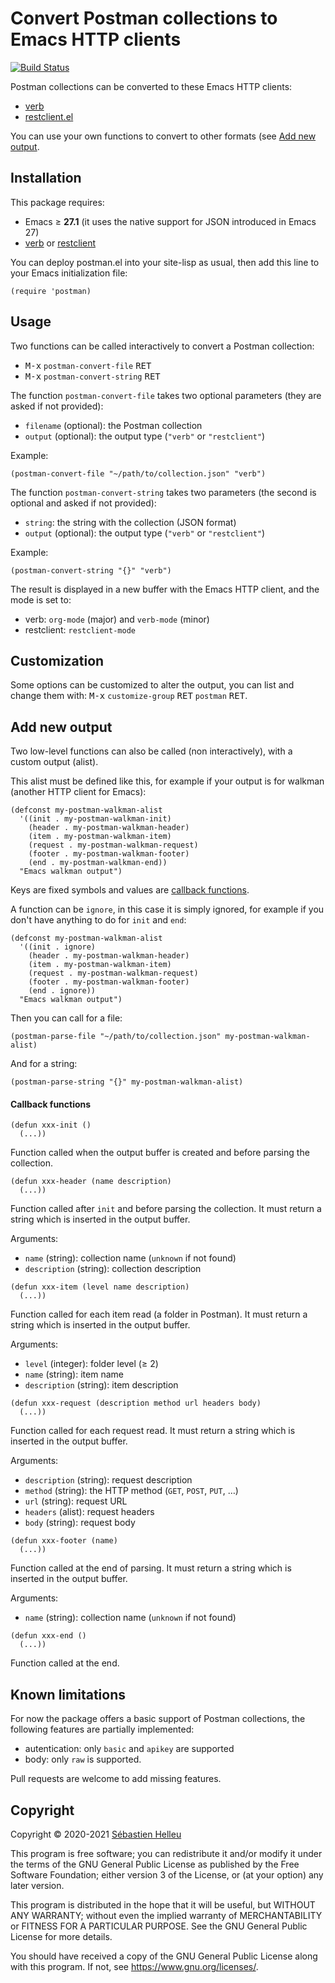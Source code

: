 # Convert Postman collections to Emacs HTTP clients

[![Build Status](https://github.com/flashcode/postman-to-emacs/workflows/CI/badge.svg)](https://github.com/flashcode/postman-to-emacs/actions?query=workflow%3A%22CI%22)

Postman collections can be converted to these Emacs HTTP clients:

- [verb](https://github.com/federicotdn/verb)
- [restclient.el](https://github.com/pashky/restclient.el)

You can use your own functions to convert to other formats (see [Add new output](#add-new-output).

## Installation

This package requires:

- Emacs ≥ **27.1** (it uses the native support for JSON introduced in Emacs 27)
- [verb](https://github.com/federicotdn/verb) or [restclient](https://github.com/pashky/restclient.el)

You can deploy postman.el into your site-lisp as usual, then add this line to your Emacs initialization file:

```elisp
(require 'postman)
```

## Usage

Two functions can be called interactively to convert a Postman collection:

- <kbd>M-x</kbd> `postman-convert-file` <kbd>RET</kbd>
- <kbd>M-x</kbd> `postman-convert-string` <kbd>RET</kbd>

The function `postman-convert-file` takes two optional parameters (they are asked if not provided):

- `filename` (optional): the Postman collection
- `output` (optional): the output type (`"verb"` or `"restclient"`)

Example:

```elisp
(postman-convert-file "~/path/to/collection.json" "verb")
```

The function `postman-convert-string` takes two parameters (the second is optional and asked if not provided):

- `string`: the string with the collection (JSON format)
- `output` (optional): the output type (`"verb"` or `"restclient"`)

Example:

```elisp
(postman-convert-string "{}" "verb")
```

The result is displayed in a new buffer with the Emacs HTTP client, and the mode is set to:

- verb: `org-mode` (major) and `verb-mode` (minor)
- restclient: `restclient-mode`

## Customization

Some options can be customized to alter the output, you can list and change them with:
<kbd>M-x</kbd> `customize-group` <kbd>RET</kbd> `postman` <kbd>RET</kbd>.

## Add new output

Two low-level functions can also be called (non interactively), with a custom output (alist).

This alist must be defined like this, for example if your output is for walkman (another HTTP client for Emacs):

```elisp
(defconst my-postman-walkman-alist
  '((init . my-postman-walkman-init)
    (header . my-postman-walkman-header)
    (item . my-postman-walkman-item)
    (request . my-postman-walkman-request)
    (footer . my-postman-walkman-footer)
    (end . my-postman-walkman-end))
  "Emacs walkman output")
```

Keys are fixed symbols and values are [callback functions](#callback-functions).

A function can be `ignore`, in this case it is simply ignored, for example if you don't have anything to do for `init` and `end`:

```elisp
(defconst my-postman-walkman-alist
  '((init . ignore)
    (header . my-postman-walkman-header)
    (item . my-postman-walkman-item)
    (request . my-postman-walkman-request)
    (footer . my-postman-walkman-footer)
    (end . ignore))
  "Emacs walkman output")
```

Then you can call for a file:

```elisp
(postman-parse-file "~/path/to/collection.json" my-postman-walkman-alist)
```

And for a string:

```elisp
(postman-parse-string "{}" my-postman-walkman-alist)
```

#### Callback functions

```elisp
(defun xxx-init ()
  (...))
```

Function called when the output buffer is created and before parsing the collection.

```elisp
(defun xxx-header (name description)
  (...))
```

Function called after `init` and before parsing the collection. It must return a string which is inserted in the output buffer.

Arguments:

- `name` (string): collection name (`unknown` if not found)
- `description` (string): collection description

```elisp
(defun xxx-item (level name description)
  (...))
```

Function called for each item read (a folder in Postman). It must return a string which is inserted in the output buffer.

Arguments:

- `level` (integer): folder level (≥ 2)
- `name` (string): item name
- `description` (string): item description

```elisp
(defun xxx-request (description method url headers body)
  (...))
```

Function called for each request read. It must return a string which is inserted in the output buffer.

Arguments:

- `description` (string): request description
- `method` (string): the HTTP method (`GET`, `POST`, `PUT`, …)
- `url` (string): request URL
- `headers` (alist): request headers
- `body` (string): request body

```elisp
(defun xxx-footer (name)
  (...))
```

Function called at the end of parsing. It must return a string which is inserted in the output buffer.

Arguments:

- `name` (string): collection name (`unknown` if not found)

```elisp
(defun xxx-end ()
  (...))
```

Function called at the end.

## Known limitations

For now the package offers a basic support of Postman collections, the following features are partially implemented:

- autentication: only `basic` and `apikey` are supported
- body: only `raw` is supported.

Pull requests are welcome to add missing features.

## Copyright

Copyright © 2020-2021 [Sébastien Helleu](https://github.com/flashcode)

This program is free software; you can redistribute it and/or modify
it under the terms of the GNU General Public License as published by
the Free Software Foundation; either version 3 of the License, or
(at your option) any later version.

This program is distributed in the hope that it will be useful,
but WITHOUT ANY WARRANTY; without even the implied warranty of
MERCHANTABILITY or FITNESS FOR A PARTICULAR PURPOSE.  See the
GNU General Public License for more details.

You should have received a copy of the GNU General Public License
along with this program.  If not, see <https://www.gnu.org/licenses/>.
